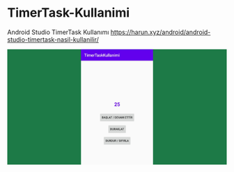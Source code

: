# TimerTask-Kullanimi
Android Studio TimerTask Kullanımı
https://harun.xyz/android/android-studio-timertask-nasil-kullanilir/

![Android Studio TimerTask Kullanımı](android_studio_timer_task_kullanimi.png)
